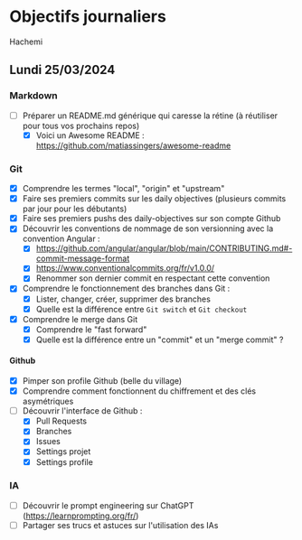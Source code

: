 # Objectifs journaliers

Hachemi

## Lundi 25/03/2024

### Markdown

- [ ] Préparer un README.md générique qui caresse la rétine (à réutiliser pour tous vos prochains repos)
    - [x] Voici un Awesome README : https://github.com/matiassingers/awesome-readme

### Git

- [x] Comprendre les termes "local", "origin" et "upstream"
- [x] Faire ses premiers commits sur les daily objectives (plusieurs commits par jour pour les débutants)
- [x] Faire ses premiers pushs des daily-objectives sur son compte Github
- [x] Découvrir les conventions de nommage de son versionning avec la convention Angular :
  - [x] https://github.com/angular/angular/blob/main/CONTRIBUTING.md#-commit-message-format
  - [x] https://www.conventionalcommits.org/fr/v1.0.0/
  - [x] Renommer son dernier commit en respectant cette convention
- [x] Comprendre le fonctionnement des branches dans Git :
    - [x] Lister, changer, créer, supprimer des branches
    - [x] Quelle est la différence entre `Git switch` et `Git checkout`
- [x] Comprendre le merge dans Git
    - [x] Comprendre le "fast forward"
    - [x] Quelle est la différence entre un "commit" et un "merge commit" ?

#### Github

- [x] Pimper son profile Github (belle du village)
- [x] Comprendre comment fonctionnent du chiffrement et des clés asymétriques
- [ ] Découvrir l'interface de Github :
    - [x] Pull Requests
    - [x] Branches
    - [x] Issues
    - [x] Settings projet
    - [x] Settings profile

### IA

- [ ] Découvrir le prompt engineering sur ChatGPT (https://learnprompting.org/fr/)
- [ ] Partager ses trucs et astuces sur l'utilisation des IAs
